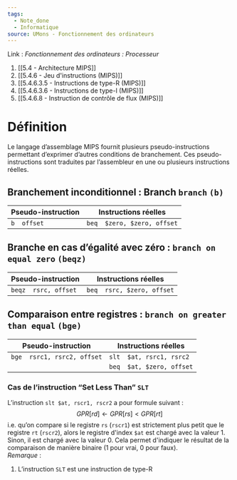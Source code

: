 ```yaml
---
tags:
  - Note_done
  - Informatique
source: UMons - Fonctionnement des ordinateurs
---
```


Link :
_Fonctionnement des ordinateurs : Processeur_
1. [[5.4 - Architecture MIPS]]
2. [[5.4.6 - Jeu d'instructions (MIPS)]]
3. [[5.4.6.3.5 - Instructions de type-R (MIPS)]]
4. [[5.4.6.3.6 - Instructions de type-I (MIPS)]]
5. [[5.4.6.8 - Instruction de contrôle de flux (MIPS)]]

# Définition
Le langage d’assemblage MIPS fournit plusieurs pseudo-instructions permettant d’exprimer d’autres conditions de branchement. Ces pseudo-instructions sont traduites par l’assembleur en une ou plusieurs instructions réelles.
## Branchement inconditionnel : Branch `branch` `(b)`

| Pseudo-instruction | Instructions réelles        |
| ------------------ | --------------------------- |
| `b  offset`        | `beq  $zero, $zero, offset` |
## Branche en cas d’égalité avec zéro : `branch on equal zero` `(beqz)`
| Pseudo-instruction   | Instructions réelles       |
| -------------------- | -------------------------- |
| `beqz  rsrc, offset` | `beq  rsrc, $zero, offset` |
## Comparaison entre registres : `branch on greater than equal` `(bge)`
| Pseudo-instruction          | Instructions réelles      |
| --------------------------- | ------------------------- |
| `bge  rsrc1, rsrc2, offset` | `slt  $at, rsrc1, rsrc2`  |
|                             | `beq  $at, $zero, offset` |

### Cas de l’instruction “Set Less Than” `SLT`
L’instruction `slt $at, rscr1, rscr2` a pour formule suivant : $$GPR\left[rd\right]\leftarrow GPR\left[rs\right]< GPR\left[rt\right]$$ i.e. qu’on compare si le registre `rs` (`rscr1`) est strictement plus petit que le registre `rt` (`rscr2`), alors le registre d'index `$at` est chargé avec la valeur 1. 
\
Sinon, il est chargé avec la valeur 0. Cela permet d'indiquer le résultat de la comparaison de manière binaire (1 pour vrai, 0 pour faux). 
\
_Remarque_ :
1. L’instruction `SLT` est une instruction de type-R
